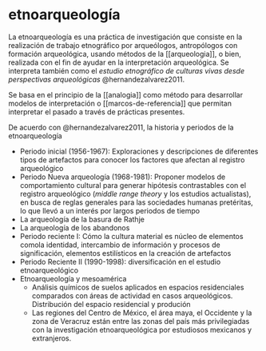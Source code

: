 # etnoarqueología
La etnoarqueología es una práctica de investigación que consiste en la realización de trabajo etnográfico por arqueólogos, antropólogos con formación arqueológica, usando métodos de la [[arqueologia]], o bien, realizada con el fin de ayudar en la interpretación arqueológica. Se interpreta también como el *estudio etnográfico de culturas vivas desde perspectivas arqueológicas* @hernandezalvarez2011.

Se basa en el principio de la [[analogia]] como método para desarrollar modelos de interpretación o [[marcos-de-referencia]] que permitan interpretar el pasado a través de prácticas presentes.

De acuerdo con @hernandezalvarez2011, la historia y periodos de la etnoarqueología

- Periodo inicial (1956-1967): Exploraciones y descripciones de diferentes tipos de artefactos para conocer los factores que afectan al registro arqueológico
- Periodo Nueva arqueología (1968-1981): Proponer modelos de comportamiento cultural para generar hipótesis contrastables con el registro arqueológico (*middle range theory* y los estudios actualistas), en busca de reglas generales para las sociedades humanas pretéritas, lo que llevó a un interés por largos periodos de tiempo
- La arqueología de la basura de Rathje
- La arqueología de los abandonos
- Periodo reciente I: Cómo la cultura material es núcleo de elementos comola identidad, intercambio de información y procesos de significación, elementos estilísticos en la creación de artefactos
- Periodo Reciente II (1990-1998): diversificación en el estudio etnoarqueológico
- Etnoarqueología y mesoamérica
    - Análisis químicos de suelos aplicados en espacios residenciales comparados con áreas de actividad en casos arqueológicos. Distribución del espacio residencial y produción
    - Las regiones del Centro de México, el área maya, el Occidente y la zona de Veracruz están entre las zonas del país más privilegiadas con la investigación etnoarqueológica por estudiosos mexicanos y extranjeros.